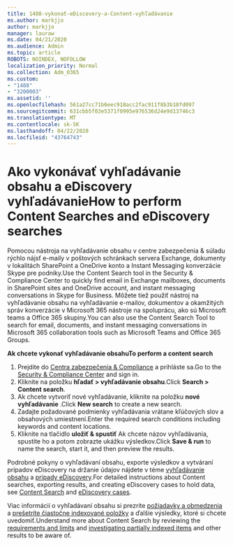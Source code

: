 ```yaml
---
title: 1488-vykonať-eDiscovery-a-Content-vyhľadávanie
ms.author: markjjo
author: markjjo
manager: lauraw
ms.date: 04/21/2020
ms.audience: Admin
ms.topic: article
ROBOTS: NOINDEX, NOFOLLOW
localization_priority: Normal
ms.collection: Adm_O365
ms.custom:
- "1488"
- "3200003"
ms.assetid: ''
ms.openlocfilehash: 561a27cc71b6eec918acc2fac911f8b3b18fd097
ms.sourcegitcommit: 631cbb5f03e5371f0995e976536d24e9d13746c3
ms.translationtype: MT
ms.contentlocale: sk-SK
ms.lasthandoff: 04/22/2020
ms.locfileid: "43764743"
---
```

# <a name="how-to-perform-content-searches-and-ediscovery-searches"></a><span data-ttu-id="f8532-102">Ako vykonávať vyhľadávanie obsahu a eDiscovery vyhľadávanie</span><span class="sxs-lookup"><span data-stu-id="f8532-102">How to perform Content Searches and eDiscovery searches</span></span>

<span data-ttu-id="f8532-103">Pomocou nástroja na vyhľadávanie obsahu v centre zabezpečenia & súladu rýchlo nájsť e-maily v poštových schránkach servera Exchange, dokumenty v lokalitách SharePoint a OneDrive konto a Instant Messaging konverzácie Skype pre podniky.</span><span class="sxs-lookup"><span data-stu-id="f8532-103">Use the Content Search tool in the Security & Compliance Center to quickly find email in Exchange mailboxes, documents in SharePoint sites and OneDrive account, and instant messaging conversations in Skype for Business.</span></span> <span data-ttu-id="f8532-104">Môžete tiež použiť nástroj na vyhľadávanie obsahu na vyhľadávanie e-mailov, dokumentov a okamžitých správ konverzácie v Microsoft 365 nástroje na spoluprácu, ako sú Microsoft teams a Office 365 skupiny.</span><span class="sxs-lookup"><span data-stu-id="f8532-104">You can also use the Content Search Tool to search for email, documents, and instant messaging conversations in Microsoft 365 collaboration tools such as Microsoft Teams and Office 365 Groups.</span></span>

<span data-ttu-id="f8532-105">**Ak chcete vykonať vyhľadávanie obsahu**</span><span class="sxs-lookup"><span data-stu-id="f8532-105">**To perform a content search**</span></span>

1. <span data-ttu-id="f8532-106">Prejdite do [Centra zabezpečenia & Compliance](https://protection.office.com) a prihláste sa.</span><span class="sxs-lookup"><span data-stu-id="f8532-106">Go to the [Security & Compliance Center](https://protection.office.com) and sign in.</span></span>
2. <span data-ttu-id="f8532-107">Kliknite na položku **hľadať > vyhľadávanie obsahu**.</span><span class="sxs-lookup"><span data-stu-id="f8532-107">Click **Search > Content search**.</span></span>
3. <span data-ttu-id="f8532-108">Ak chcete vytvoriť nové vyhľadávanie, kliknite na položku **nové vyhľadávanie** .</span><span class="sxs-lookup"><span data-stu-id="f8532-108">Click **New search** to create a new search.</span></span>
4. <span data-ttu-id="f8532-109">Zadajte požadované podmienky vyhľadávania vrátane kľúčových slov a obsahových umiestnení.</span><span class="sxs-lookup"><span data-stu-id="f8532-109">Enter the required search conditions including keywords and content locations.</span></span>  
5. <span data-ttu-id="f8532-110">Kliknite na tlačidlo **uložiť & spustiť** Ak chcete názov vyhľadávania, spustite ho a potom zobrazte ukážku výsledkov.</span><span class="sxs-lookup"><span data-stu-id="f8532-110">Click **Save & run** to name the search, start it, and then preview the results.</span></span>

<span data-ttu-id="f8532-111">Podrobné pokyny o vyhľadávaní obsahu, exporte výsledkov a vytváraní prípadov eDiscovery na držanie údajov nájdete v téme [vyhľadávanie obsahu](https://docs.microsoft.com/office365/securitycompliance/content-search) a [prípady eDiscovery](https://docs.microsoft.com/office365/securitycompliance/ediscovery-cases).</span><span class="sxs-lookup"><span data-stu-id="f8532-111">For detailed instructions about Content searches, exporting results, and creating eDiscovery cases to hold data, see [Content Search](https://docs.microsoft.com/office365/securitycompliance/content-search) and [eDiscovery cases](https://docs.microsoft.com/office365/securitycompliance/ediscovery-cases).</span></span>

<span data-ttu-id="f8532-112">Viac informácií o vyhľadávaní obsahu si prezrite [požiadavky a obmedzenia](https://docs.microsoft.com/office365/securitycompliance/limits-for-content-search) a [prešetríte čiastočne indexované položky](https://docs.microsoft.com/office365/securitycompliance/investigating-partially-indexed-items-in-ediscovery) a ďalšie výsledky, ktoré si chcete uvedomiť.</span><span class="sxs-lookup"><span data-stu-id="f8532-112">Understand more about Content Search by reviewing the [requirements and limits](https://docs.microsoft.com/office365/securitycompliance/limits-for-content-search) and  [investigating partially indexed items](https://docs.microsoft.com/office365/securitycompliance/investigating-partially-indexed-items-in-ediscovery) and other results to be aware of.</span></span>
